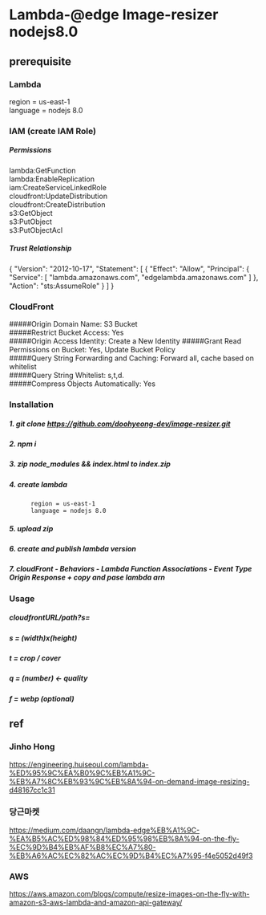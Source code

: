 # Lambda-@edge Image-resizer nodejs8.0

## prerequisite

### Lambda
  region = us-east-1  
  language = nodejs 8.0

### IAM (create IAM Role)

##### Permissions 
  lambda:GetFunction   
  lambda:EnableReplication  
  iam:CreateServiceLinkedRole   
  cloudfront:UpdateDistribution  
  cloudfront:CreateDistribution  
  s3:GetObject  
  s3:PutObject  
  s3:PutObjectAcl  

##### Trust Relationship
  {
     "Version": "2012-10-17",
     "Statement": [
        {
           "Effect": "Allow",
           "Principal": {
              "Service": [
                 "lambda.amazonaws.com",
                 "edgelambda.amazonaws.com"
              ]
           },
           "Action": "sts:AssumeRole"
        }
     ]
  }
  
### CloudFront

#####Origin Domain Name: S3 Bucket  
#####Restrict Bucket Access: Yes  
#####Origin Access Identity: Create a New Identity 
#####Grant Read Permissions on Bucket: Yes, Update Bucket Policy  
#####Query String Forwarding and Caching: Forward all, cache based on whitelist  
#####Query String Whitelist: s,t,d.   
#####Compress Objects Automatically: Yes  


### Installation

##### 1. git clone https://github.com/doohyeong-dev/image-resizer.git
##### 2. npm i
##### 3. zip node_modules && index.html to index.zip
##### 4. create lambda
          region = us-east-1
          language = nodejs 8.0
##### 5. upload zip
##### 6. create and publish lambda version 
##### 7. cloudFront - Behaviors - Lambda Function Associations - Event Type Origin Response + copy and pase lambda arn

### Usage

##### cloudfrontURL/path?s=
##### s = (width)x(height)
##### t = crop / cover
##### q = (number) <- quality
##### f = webp (optional) 

## ref
### Jinho Hong
https://engineering.huiseoul.com/lambda-%ED%95%9C%EA%B0%9C%EB%A1%9C-%EB%A7%8C%EB%93%9C%EB%8A%94-on-demand-image-resizing-d48167cc1c31

### 당근마켓
https://medium.com/daangn/lambda-edge%EB%A1%9C-%EA%B5%AC%ED%98%84%ED%95%98%EB%8A%94-on-the-fly-%EC%9D%B4%EB%AF%B8%EC%A7%80-%EB%A6%AC%EC%82%AC%EC%9D%B4%EC%A7%95-f4e5052d49f3

### AWS
https://aws.amazon.com/blogs/compute/resize-images-on-the-fly-with-amazon-s3-aws-lambda-and-amazon-api-gateway/

